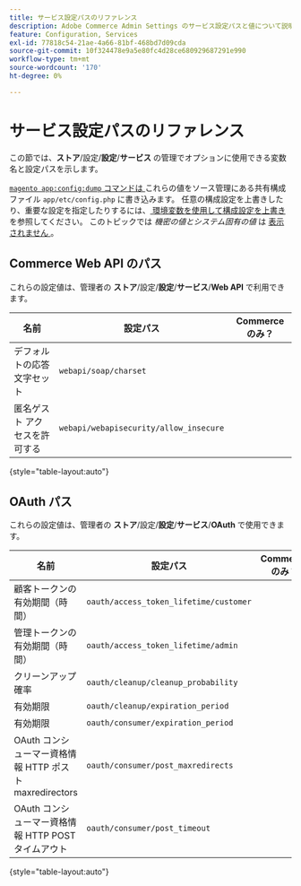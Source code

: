 ```yaml
---
title: サービス設定パスのリファレンス
description: Adobe Commerce Admin Settings のサービス設定パスと値について説明します。 Web API、OAuth、サービス統合設定のオプションについて説明します。
feature: Configuration, Services
exl-id: 77818c54-21ae-4a66-81bf-468bd7d09cda
source-git-commit: 10f324478e9a5e80fc4d28ce680929687291e990
workflow-type: tm+mt
source-wordcount: '170'
ht-degree: 0%

---
```


# サービス設定パスのリファレンス

この節では、**ストア**/設定/**設定**/**サービス** の管理でオプションに使用できる変数名と設定パスを示します。

[`magento app:config:dump` コマンドは ](../cli/export-configuration.md) これらの値をソース管理にある共有構成ファイル `app/etc/config.php` に書き込みます。 任意の構成設定を上書きしたり、重要な設定を指定したりするには、[ 環境変数を使用して構成設定を上書き ](override-config-settings.md#environment-variables) を参照してください。 このトピックでは _機密の値とシステム固有の値_ は [ 表示されません ](config-reference-sens.md)。

## Commerce Web API のパス

これらの設定値は、管理者の **ストア**/設定/**設定**/**サービス**/**Web API** で利用できます。

| 名前 | 設定パス | Commerceのみ？ |
|--------------|--------------|--------------|
| デフォルトの応答文字セット | `webapi/soap/charset` | <!-- ![Not Commerce-only](/help/assets/configuration/red-x.png) --> |
| 匿名ゲスト アクセスを許可する | `webapi/webapisecurity/allow_insecure` | <!-- ![Not Commerce-only](/help/assets/configuration/red-x.png) --> |

{style="table-layout:auto"}

## OAuth パス

これらの設定値は、管理者の **ストア**/設定/**設定**/**サービス**/**OAuth** で使用できます。

| 名前 | 設定パス | Commerceのみ？ |
|--------------|--------------|--------------|
| 顧客トークンの有効期間（時間） | `oauth/access_token_lifetime/customer` | <!-- ![Not Commerce-only](/help/assets/configuration/red-x.png) --> |
| 管理トークンの有効期間（時間） | `oauth/access_token_lifetime/admin` | <!-- ![Not Commerce-only](/help/assets/configuration/red-x.png) --> |
| クリーンアップ確率 | `oauth/cleanup/cleanup_probability` | <!-- ![Not Commerce-only](/help/assets/configuration/red-x.png) --> |
| 有効期限 | `oauth/cleanup/expiration_period` | <!-- ![Not Commerce-only](/help/assets/configuration/red-x.png) --> |
| 有効期限 | `oauth/consumer/expiration_period` | <!-- ![Not Commerce-only](/help/assets/configuration/red-x.png) --> |
| OAuth コンシューマー資格情報 HTTP ポスト maxredirectors | `oauth/consumer/post_maxredirects` | <!-- ![Not Commerce-only](/help/assets/configuration/red-x.png) --> |
| OAuth コンシューマー資格情報 HTTP POST タイムアウト | `oauth/consumer/post_timeout` | <!-- ![Not Commerce-only](/help/assets/configuration/red-x.png) --> |

{style="table-layout:auto"}

